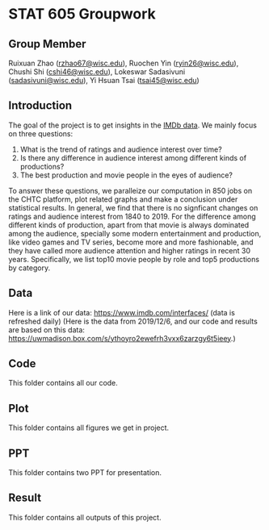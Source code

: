 # STAT 605 Groupwork

## Group Member
Ruixuan Zhao (rzhao67@wisc.edu), Ruochen Yin (ryin26@wisc.edu), Chushi Shi (cshi46@wisc.edu), Lokeswar Sadasivuni (sadasivuni@wisc.edu), Yi Hsuan Tsai (tsai45@wisc.edu)

## Introduction
The goal of the project is to get insights in the [IMDb data](https://www.imdb.com/interfaces/). We mainly focus on three questions:  
1. What is the trend of ratings and audience interest over time?  
2. Is there any difference in audience interest among different kinds of productions?   
3. The best production and movie people in the eyes of audience?   

To answer these questions, we paralleize our computation in 850 jobs on the CHTC platform, plot related graphs and make a conclusion under statistical results. In general, we find that there is no signficant changes on ratings and audience interest from 1840 to 2019. For the difference among different kinds of production, apart from that movie is always dominated among the audience, specially some modern entertainment and production, like video games and TV series, become more and more fashionable, and they have called more audience attention and higher ratings in recent 30 years. Specifically, we list top10 movie people by role and top5 productions by category.

## Data
Here is a link of our data:  https://www.imdb.com/interfaces/ (data is refreshed daily)
(Here is the data from 2019/12/6, and our code and results are based on this data: https://uwmadison.box.com/s/ythoyro2ewefrh3vxx6zarzgy6t5ieey.)

## Code
This folder contains all our code.

## Plot
This folder contains all figures we get in project.

## PPT
This folder contains two PPT for presentation.

## Result
This folder contains all outputs of this project.

